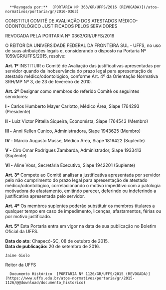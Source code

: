       **Revogada por:**  [PORTARIA Nº 363/GR/UFFS/2016 (REVOGADA)](/atos-normativos/portaria/gr/2016-0363) 

   CONSTITUI COMITÊ DE AVALIAÇÃO DOS ATESTADOS MÉDICO-ODONTOLÓGICO JUSTIFICADOS PELOS SERVIDORES  

REVOGADA PELA PORTARIA Nº 0363/GR/UFFS/2016

 O REITOR DA UNIVERSIDADE FEDERAL DA FRONTEIRA SUL - UFFS, no uso de suas atribuições legais e, considerando o disposto na Portaria Nº 1059/GR/UFFS/2015, resolve:

 **Art. 1º** INSTITUIR o Comitê de Avaliação das justificativas apresentadas por servidor quando da inobservância do prazo legal para apresentação de atestado médico/odontológico, conforme Art. 4º da Orientação Normativa SRH/MP Nº 3, de 23 de fevereiro de 2010.

 **Art. 2º** Designar como membros do referido Comitê os seguintes servidores:

 **I -** Carlos Humberto Mayer Carlotto, Médico Área, Siape 1764293 (Presidente)

 **II -** Luiz Victor Pittella Siqueira, Economista, Siape 1764543 (Membro)

 **III -** Anni Kellen Cunico, Administradora, Siape 1943625 (Membro)

 **IV -** Márcio Augusto Musse, Médico Área, Siape 1816422 (Suplente)

 **V -** Ciro Omar Rodrigues Zambarda, Administrador, Siape 1933413 (Suplente)

 **VI -** Aline Voss, Secretária Executivo, Siape 1942201 (Suplente)

 **Art. 3º** Compete ao Comitê analisar a justificativa apresentada por servidor pelo não cumprimento do prazo legal para apresentação de atestado médico/odontológico, correlacionando o motivo impeditivo com a patologia motivadora do afastamento, emitindo parecer, deferindo ou indeferindo a justificativa apresentada pelo servidor.

 **Art. 4º** Os membros suplentes poderão substituir os membros titulares a qualquer tempo em caso de impedimento, licenças, afastamentos, férias ou por motivo justificado.

 **Art. 5º** Esta Portaria entra em vigor na data de sua publicação no Boletim Oficial da UFFS.

  

   **Data do ato:** Chapecó-SC, 08 de outubro de 2015.   
 **Data de publicação:**  20 de setembro de 2016. 

    Jaime Giolo   
 Reitor da UFFS 

      Documento Histórico  [PORTARIA Nº 1126/GR/UFFS/2015 (REVOGADA)](https://www.uffs.edu.br/atos-normativos/portaria/gr/2015-1126/@@download/documento_historico)     
      